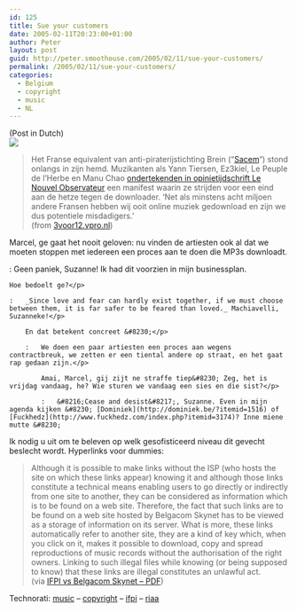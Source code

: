 ```yaml
---
id: 125
title: Sue your customers
date: 2005-02-11T20:23:00+01:00
author: Peter
layout: post
guid: http://peter.smoothouse.com/2005/02/11/sue-your-customers/
permalink: /2005/02/11/sue-your-customers/
categories:
  - Belgium
  - copyright
  - music
  - NL
---
```

(Post in Dutch)  
![](http://www.pixagogo.com/S5vpfnjbBPdPkmcAQOLyC3XpHmhpRAFni!lPwtqKNtjM9wI6FibYGBG-NjsNwRDMVpLY5sdlmS26ewJuHZvn2eT2N-J9HKUCt-hcjMdK6bKBlw5TdB8q!h2yygMsEaqbsEv38x5HFV1V8_/Sacem.jpg) 

> Het Franse equivalent van anti-piraterijstichting Brein (&#8220;[Sacem](http://www.sacem.fr/)&#8220;) stond onlangs in zijn hemd. Muzikanten als Yann Tiersen, Ez3kiel, Le Peuple de l&#8217;Herbe en Manu Chao [ondertekenden in opinietijdschrift Le Nouvel Observateur](http://permanent.nouvelobs.com/multimedia/20050203.OBS7844.html) een manifest waarin ze strijden voor een eind aan de hetze tegen de downloader. &#8216;Net als minstens acht miljoen andere Fransen hebben wij ooit online muziek gedownload en zijn we dus potentiele misdadigers.&#8217;  
> (from [3voor12.vpro.nl](http://3voor12.vpro.nl/3voor12/magazines/news/index.jsp?portals=2534202&magazines=10719222&news=21281630)) 

Marcel, ge gaat het nooit geloven: nu vinden de artiesten ook al dat we moeten stoppen met iedereen een proces aan te doen die MP3s downloadt.</p> 
:   Geen paniek, Suzanne! Ik had dit voorzien in mijn businessplan.</p> 
    
    Hoe bedoelt ge?</p> 
    
    :   _Since love and fear can hardly exist together, if we must choose between them, it is far safer to be feared than loved._ Machiavelli, Suzanneke!</p> 
        
        En dat betekent concreet &#8230;</p> 
        
        :   We doen een paar artiesten een proces aan wegens contractbreuk, we zetten er een tiental andere op straat, en het gaat rap gedaan zijn.</p> 
            
            Amai, Marcel, gij zijt ne straffe tiep&#8230; Zeg, het is vrijdag vandaag, he? Wie sturen we vandaag een sies en die sist?</p> 
            
            :   &#8216;Cease and desist&#8217;, Suzanne. Even in mijn agenda kijken &#8230; [Dominiek](http://dominiek.be/?itemid=1516) of [Fuckhedz](http://www.fuckhedz.com/index.php?itemid=3174)? Inne miene mutte &#8230;

Ik nodig u uit om te beleven op welk gesofisticeerd niveau dit gevecht beslecht wordt. Hyperlinks voor dummies:

> Although it is possible to make links without the ISP (who hosts the site on which these links appear) knowing it and although those links constitute a technical means enabling users to go directly or indirectly from one site to another, they can be considered as information which is to be found on a web site. Therefore, the fact that such links are to be found on a web site hosted by Belgacom Skynet has to be viewed as a storage of information on its server. What is more, these links automatically refer to another site, they are a kind of key which, when you click on it, makes it possible to download, copy and spread reproductions of music records without the authorisation of the right owners. Linking to such illegal files while knowing (or being supposed to know) that these links are illegal constitutes an unlawful act.  
> (via [IFPI vs Belgacom Skynet &#8211; PDF](http://www.jura.uni-tuebingen.de/bechtold/text/ifpi_v_belgacom_appeal_alternate_translation.pdf))

Technorati: <a href="http://technorati.com/tag/music" rel="tag">music</a> &#8211; <a href="http://technorati.com/tag/copyright" rel="tag">copyright</a> &#8211; <a href="http://technorati.com/tag/ifpi" rel="tag">ifpi</a> &#8211; <a href="http://technorati.com/tag/riaa" rel="tag">riaa</a>